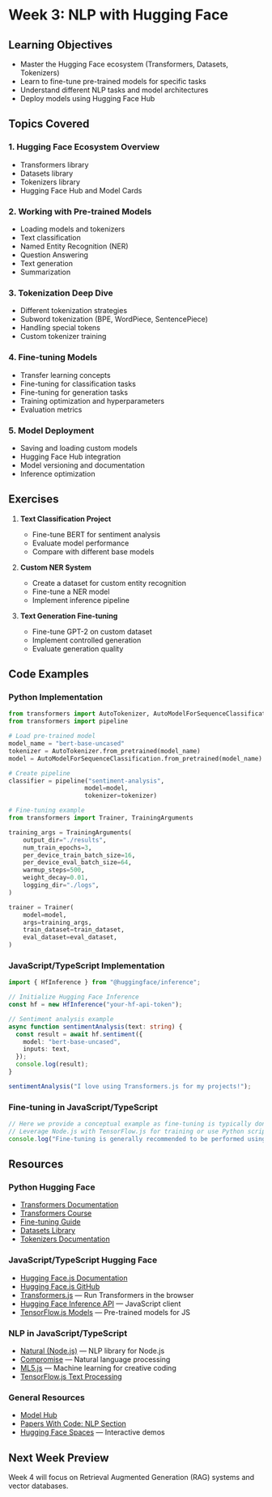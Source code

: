 # Week 3: NLP with Hugging Face

## Learning Objectives
- Master the Hugging Face ecosystem (Transformers, Datasets, Tokenizers)
- Learn to fine-tune pre-trained models for specific tasks
- Understand different NLP tasks and model architectures
- Deploy models using Hugging Face Hub

## Topics Covered

### 1. Hugging Face Ecosystem Overview
- Transformers library
- Datasets library
- Tokenizers library
- Hugging Face Hub and Model Cards

### 2. Working with Pre-trained Models
- Loading models and tokenizers
- Text classification
- Named Entity Recognition (NER)
- Question Answering
- Text generation
- Summarization

### 3. Tokenization Deep Dive
- Different tokenization strategies
- Subword tokenization (BPE, WordPiece, SentencePiece)
- Handling special tokens
- Custom tokenizer training

### 4. Fine-tuning Models
- Transfer learning concepts
- Fine-tuning for classification tasks
- Fine-tuning for generation tasks
- Training optimization and hyperparameters
- Evaluation metrics

### 5. Model Deployment
- Saving and loading custom models
- Hugging Face Hub integration
- Model versioning and documentation
- Inference optimization

## Exercises

1. **Text Classification Project**
   - Fine-tune BERT for sentiment analysis
   - Evaluate model performance
   - Compare with different base models

2. **Custom NER System**
   - Create a dataset for custom entity recognition
   - Fine-tune a NER model
   - Implement inference pipeline

3. **Text Generation Fine-tuning**
   - Fine-tune GPT-2 on custom dataset
   - Implement controlled generation
   - Evaluate generation quality

## Code Examples

### Python Implementation
```python
from transformers import AutoTokenizer, AutoModelForSequenceClassification
from transformers import pipeline

# Load pre-trained model
model_name = "bert-base-uncased"
tokenizer = AutoTokenizer.from_pretrained(model_name)
model = AutoModelForSequenceClassification.from_pretrained(model_name)

# Create pipeline
classifier = pipeline("sentiment-analysis", 
                     model=model, 
                     tokenizer=tokenizer)

# Fine-tuning example
from transformers import Trainer, TrainingArguments

training_args = TrainingArguments(
    output_dir="./results",
    num_train_epochs=3,
    per_device_train_batch_size=16,
    per_device_eval_batch_size=64,
    warmup_steps=500,
    weight_decay=0.01,
    logging_dir="./logs",
)

trainer = Trainer(
    model=model,
    args=training_args,
    train_dataset=train_dataset,
    eval_dataset=eval_dataset,
)
```

### JavaScript/TypeScript Implementation
```typescript
import { HfInference } from "@huggingface/inference";

// Initialize Hugging Face Inference
const hf = new HfInference("your-hf-api-token");

// Sentiment analysis example
async function sentimentAnalysis(text: string) {
  const result = await hf.sentiment({
    model: "bert-base-uncased",
    inputs: text,
  });
  console.log(result);
}

sentimentAnalysis("I love using Transformers.js for my projects!");
```

### Fine-tuning in JavaScript/TypeScript
```typescript
// Here we provide a conceptual example as fine-tuning is typically done in Python.
// Leverage Node.js with TensorFlow.js for training or use Python scripts in a Node.js app.
console.log("Fine-tuning is generally recommended to be performed using Python APIs with frameworks such as PyTorch or TensorFlow.");
```
## Resources

### Python Hugging Face
- [Transformers Documentation](https://huggingface.co/docs/transformers)
- [Transformers Course](https://huggingface.co/course)
- [Fine-tuning Guide](https://huggingface.co/docs/transformers/training)
- [Datasets Library](https://huggingface.co/docs/datasets)
- [Tokenizers Documentation](https://huggingface.co/docs/tokenizers)

### JavaScript/TypeScript Hugging Face
- [Hugging Face.js Documentation](https://huggingface.co/docs/huggingface.js)
- [Hugging Face.js GitHub](https://github.com/huggingface/huggingface.js)
- [Transformers.js](https://github.com/xenova/transformers.js) — Run Transformers in the browser
- [Hugging Face Inference API](https://huggingface.co/docs/api-inference) — JavaScript client
- [TensorFlow.js Models](https://github.com/tensorflow/tfjs-models) — Pre-trained models for JS

### NLP in JavaScript/TypeScript
- [Natural (Node.js)](https://github.com/NaturalNode/natural) — NLP library for Node.js
- [Compromise](https://github.com/spencermountain/compromise) — Natural language processing
- [ML5.js](https://ml5js.org/) — Machine learning for creative coding
- [TensorFlow.js Text Processing](https://www.tensorflow.org/js/tutorials/training/text_classification)

### General Resources
- [Model Hub](https://huggingface.co/models)
- [Papers With Code: NLP Section](https://paperswithcode.com/area/natural-language-processing)
- [Hugging Face Spaces](https://huggingface.co/spaces) — Interactive demos

## Next Week Preview

Week 4 will focus on Retrieval Augmented Generation (RAG) systems and vector databases.
